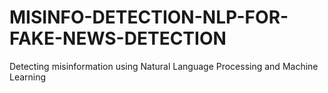 # MISINFO-DETECTION-NLP-FOR-FAKE-NEWS-DETECTION
Detecting misinformation using Natural Language Processing and Machine Learning
